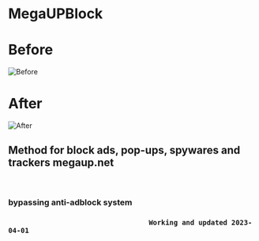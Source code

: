 # MegaUPBlock
<h1> Before </h1>

![Before](https://user-images.githubusercontent.com/121989483/210679782-4f63801f-c587-4458-a5db-9a88374648aa.jpg)

<h1> After </h1>

![After](https://user-images.githubusercontent.com/121989483/210679786-6a8cab1e-8042-4bb5-918b-f9ee264b1096.jpg)

<h2>Method for block ads, pop-ups, spywares and trackers megaup.net</h2> <br>
<h3> bypassing anti-adblock system<h3>
  
                                      Working and updated 2023-04-01 
